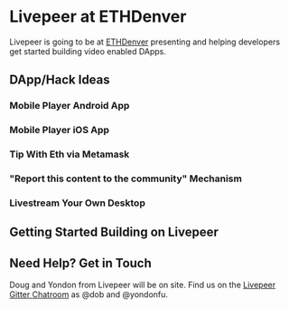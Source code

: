 # Livepeer at ETHDenver

Livepeer is going to be at [ETHDenver](http://ethdenver.com) presenting and helping developers get started building video enabled DApps.

## DApp/Hack Ideas

### Mobile Player Android App
### Mobile Player iOS App
### Tip With Eth via Metamask
### "Report this content to the community" Mechanism
### Livestream Your Own Desktop

## Getting Started Building on Livepeer

## Need Help? Get in Touch

Doug and Yondon from Livepeer will be on site. Find us on the [Livepeer Gitter Chatroom](https://gitter.im/livepeer/Lobby) as @dob and @yondonfu.
